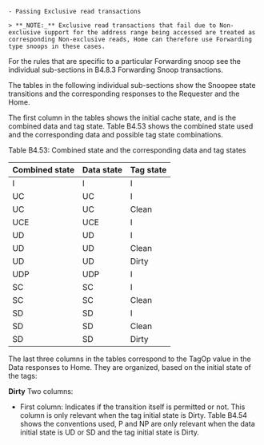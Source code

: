     - Passing Exclusive read transactions

    > **_NOTE:_** Exclusive read transactions that fail due to Non-exclusive support for the address range being accessed are treated as corresponding Non-exclusive reads, Home can therefore use Forwarding type snoops in these cases.

For the rules that are specific to a particular Forwarding snoop see the individual sub-sections in B4.8.3 Forwarding Snoop transactions.

The tables in the following individual sub-sections show the Snoopee state transitions and the corresponding responses to the Requester and the Home.

The first column in the tables shows the initial cache state, and is the combined data and tag state. Table B4.53 shows the combined state used and the corresponding data and possible tag state combinations.

Table B4.53: Combined state and the corresponding data and tag states

| Combined state | Data state | Tag state |
|----------------|------------|-----------|
| I              | I          | I         |
| UC             | UC         | I         |
| UC             | UC         | Clean     |
| UCE            | UCE        | I         |
| UD             | UD         | I         |
| UD             | UD         | Clean     |
| UD             | UD         | Dirty     |
| UDP            | UDP        | I         |
| SC             | SC         | I         |
| SC             | SC         | Clean     |
| SD             | SD         | I         |
| SD             | SD         | Clean     |
| SD             | SD         | Dirty     |

The last three columns in the tables correspond to the TagOp value in the Data responses to Home. They are organized, based on the initial state of the tags:

**Dirty** Two columns:

-  First column: Indicates if the transition itself is permitted or not. This column is only relevant when the tag initial state is Dirty. Table B4.54 shows the conventions used, P and NP are only relevant when the data initial state is UD or SD and the tag initial state is Dirty.